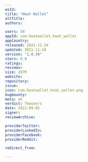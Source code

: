 ```yaml
---
wsId: 
title: "Heat Wallet"
altTitle: 
authors:

users: 50
appId: com.heatwallet.heat_wallet
appCountry: 
released: 2021-11-24
updated: 2021-11-24
version: "1.0.38"
stars: 0.0
ratings: 
reviews: 
size: 207M
website: 
repository: 
issue: 
icon: com.heatwallet.heat_wallet.png
bugbounty: 
meta: ok
verdict: fewusers
date: 2021-09-01
signer: 
reviewArchive:

providerTwitter: 
providerLinkedIn: 
providerFacebook: 
providerReddit: 

redirect_from:

---
```


